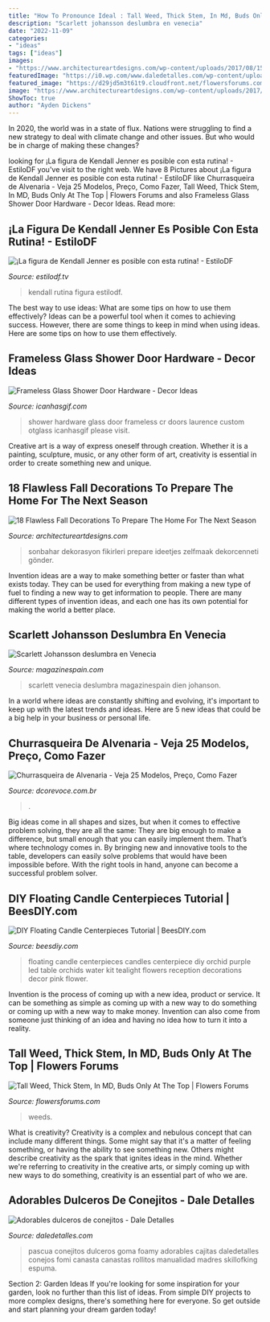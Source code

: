 ```yaml
---
title: "How To Pronounce Ideal : Tall Weed, Thick Stem, In Md, Buds Only At The Top"
description: "Scarlett johansson deslumbra en venecia"
date: "2022-11-09"
categories:
- "ideas"
tags: ["ideas"]
images:
- "https://www.architectureartdesigns.com/wp-content/uploads/2017/08/15-22-1024x627.jpg"
featuredImage: "https://i0.wp.com/www.daledetalles.com/wp-content/uploads/2018/03/conejo-pascua-canasta.jpg?resize=564%2C1015"
featured_image: "https://d29jd5m3t61t9.cloudfront.net/flowersforums.com/images/fbfiles/images/weed_stem_v_1438446608.jpg"
image: "https://www.architectureartdesigns.com/wp-content/uploads/2017/08/15-22-1024x627.jpg"
ShowToc: true
author: "Ayden Dickens"
---
```



In 2020, the world was in a state of flux. Nations were struggling to find a new strategy to deal with climate change and other issues. But who would be in charge of making these changes?

	

		
looking for ¡La figura de Kendall Jenner es posible con esta rutina! - EstiloDF you've visit to the right web. We have 8 Pictures about ¡La figura de Kendall Jenner es posible con esta rutina! - EstiloDF like Churrasqueira de Alvenaria - Veja 25 Modelos, Preço, Como Fazer, Tall Weed, Thick Stem, In MD, Buds Only At The Top | Flowers Forums and also Frameless Glass Shower Door Hardware - Decor Ideas. Read more:
		
    
## ¡La Figura De Kendall Jenner Es Posible Con Esta Rutina! - EstiloDF

<img loading=lazy src="https://www.estilodf.tv/wp-content/uploads/2017/03/e3b07834d231cfa55edf8bd1e4dbf883-498x768.jpg" onerror="this.onerror=null;this.src='https://tse2.mm.bing.net/th?id=OIP.H1VEx_s8X0Tk1St_NjLUGQHaLa&amp;pid=15.1';" alt="¡La figura de Kendall Jenner es posible con esta rutina! - EstiloDF">

_Source: estilodf.tv_

>kendall rutina figura estilodf. 

	

The best way to use ideas: What are some tips on how to use them effectively?
Ideas can be a powerful tool when it comes to achieving success. However, there are some things to keep in mind when using ideas. Here are some tips on how to use them effectively.

    
## Frameless Glass Shower Door Hardware - Decor Ideas

<img loading=lazy src="https://icanhasgif.com/wp-content/uploads/2015/02/Frameless-Glass-Shower-Door-Hardware-765x1024.jpg" onerror="this.onerror=null;this.src='https://tse3.mm.bing.net/th?id=OIP.pGRclFm3KVA1gIUAGWcRbwHaJ6&amp;pid=15.1';" alt="Frameless Glass Shower Door Hardware - Decor Ideas">

_Source: icanhasgif.com_

>shower hardware glass door frameless cr doors laurence custom otglass icanhasgif please visit. 

	

Creative art is a way of express oneself through creation. Whether it is a painting, sculpture, music, or any other form of art, creativity is essential in order to create something new and unique.

    
## 18 Flawless Fall Decorations To Prepare The Home For The Next Season

<img loading=lazy src="https://www.architectureartdesigns.com/wp-content/uploads/2017/08/15-22-1024x627.jpg" onerror="this.onerror=null;this.src='https://tse4.mm.bing.net/th?id=OIP.cXjarLkjaujTyRNJxpJgpQHaEi&amp;pid=15.1';" alt="18 Flawless Fall Decorations To Prepare The Home For The Next Season">

_Source: architectureartdesigns.com_

>sonbahar dekorasyon fikirleri prepare ideetjes zelfmaak dekorcenneti gönder. 

	

Invention ideas are a way to make something better or faster than what exists today. They can be used for everything from making a new type of fuel to finding a new way to get information to people. There are many different types of invention ideas, and each one has its own potential for making the world a better place.

    
## Scarlett Johansson Deslumbra En Venecia

<img loading=lazy src="https://www.magazinespain.com/wp-content/uploads/LOOK_JOHANSSON_VENECIA07.jpg" onerror="this.onerror=null;this.src='https://tse3.mm.bing.net/th?id=OIP.17tTv4cmBhR9a9ZfC_N6KAHaLI&amp;pid=15.1';" alt="Scarlett Johansson deslumbra en Venecia">

_Source: magazinespain.com_

>scarlett venecia deslumbra magazinespain dien johanson. 

	

In a world where ideas are constantly shifting and evolving, it's important to keep up with the latest trends and ideas. Here are 5 new ideas that could be a big help in your business or personal life.

    
## Churrasqueira De Alvenaria - Veja 25 Modelos, Preço, Como Fazer

<img loading=lazy src="https://www.dcorevoce.com.br/wp-content/uploads/2018/09/54aed680cb58ad3e1328f2be3148a9be.jpg" onerror="this.onerror=null;this.src='https://tse3.mm.bing.net/th?id=OIP.cHDWW_RT8b9MmQlES5RhMgHaLH&amp;pid=15.1';" alt="Churrasqueira de Alvenaria - Veja 25 Modelos, Preço, Como Fazer">

_Source: dcorevoce.com.br_

>. 

	

Big ideas come in all shapes and sizes, but when it comes to effective problem solving, they are all the same: They are big enough to make a difference, but small enough that you can easily implement them. That’s where technology comes in. By bringing new and innovative tools to the table, developers can easily solve problems that would have been impossible before. With the right tools in hand, anyone can become a successful problem solver.

    
## DIY Floating Candle Centerpieces Tutorial | BeesDIY.com

<img loading=lazy src="http://www.beesdiy.com/wp-content/uploads/2015/10/DIY-Floating-Candle-Centerpiece-tutorial3.jpg" onerror="this.onerror=null;this.src='https://tse4.mm.bing.net/th?id=OIP.sQk6FuQxWcIhTgEn7gjV0gHaJ4&amp;pid=15.1';" alt="DIY Floating Candle Centerpieces Tutorial | BeesDIY.com">

_Source: beesdiy.com_

>floating candle centerpieces candles centerpiece diy orchid purple led table orchids water kit tealight flowers reception decorations decor pink flower. 

	

Invention is the process of coming up with a new idea, product or service. It can be something as simple as coming up with a new way to do something or coming up with a new way to make money. Invention can also come from someone just thinking of an idea and having no idea how to turn it into a reality.

    
## Tall Weed, Thick Stem, In MD, Buds Only At The Top | Flowers Forums

<img loading=lazy src="https://d29jd5m3t61t9.cloudfront.net/flowersforums.com/images/fbfiles/images/weed_stem_v_1438446608.jpg" onerror="this.onerror=null;this.src='https://tse3.mm.bing.net/th?id=OIP.v_SeljlftkNTJrH6kUUk0gHaJ4&amp;pid=15.1';" alt="Tall Weed, Thick Stem, In MD, Buds Only At The Top | Flowers Forums">

_Source: flowersforums.com_

>weeds. 

	

What is creativity?
Creativity is a complex and nebulous concept that can include many different things. Some might say that it's a matter of feeling something, or having the ability to see something new. Others might describe creativity as the spark that ignites ideas in the mind. Whether we're referring to creativity in the creative arts, or simply coming up with new ways to do something, creativity is an essential part of who we are.

    
## Adorables Dulceros De Conejitos - Dale Detalles

<img loading=lazy src="https://i0.wp.com/www.daledetalles.com/wp-content/uploads/2018/03/conejo-pascua-canasta.jpg?resize=564%2C1015" onerror="this.onerror=null;this.src='https://tse1.mm.bing.net/th?id=OIP.MHbpF8NSAkIV1RXudjIObwHaNV&amp;pid=15.1';" alt="Adorables dulceros de conejitos - Dale Detalles">

_Source: daledetalles.com_

>pascua conejitos dulceros goma foamy adorables cajitas daledetalles conejos fomi canasta canastas rollitos manualidad madres skillofking espuma. 

	

Section 2: Garden Ideas
If you're looking for some inspiration for your garden, look no further than this list of ideas. From simple DIY projects to more complex designs, there's something here for everyone. So get outside and start planning your dream garden today!

